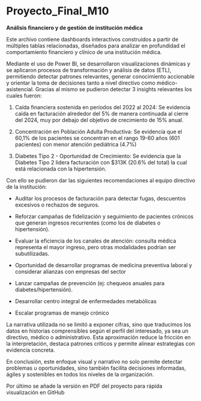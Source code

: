 # Proyecto_Final_M10
**Análisis financiero y de gestión de institución médica**

Este archivo contiene dashboards interactivos construidos a partir de múltiples tablas relacionadas, diseñados para analizar en profundidad el comportamiento financiero y clínico de una institución médica.

Mediante el uso de Power BI, se desarrollaron visualizaciones dinámicas y se aplicaron procesos de transformación y análisis de datos (ETL), permitiendo detectar patrones relevantes, generar conocimiento accionable y orientar la toma de decisiones tanto a nivel directivo como médico-asistencial. Gracias al mismo se pudieron detectar 3 insights relevantes los cuales fueron:

1. Caída financiera sostenida en períodos del 2022 al 2024: Se evidencia caída en facturación alrededor del 5% de manera continuada al cierre del 2024, muy por debajo del objetivo de crecimiento de 15% anual.

2. Concentración en Población Adulta Productiva: Se evidencia que el 60,1% de los pacientes se concentran en el rango 19-60 años (601 pacientes) con menor atención pediátrica (4.7%)

3. Diabetes Tipo 2 - Oportunidad de Crecimiento: Se evidencia que la Diabetes Tipo 2 lidera facturación con $313K (20.6% del total) la cual está relacionada con la hipertensión.

Con ello se pudieron dar las siguientes recomendaciones al equipo directivo de la institución:

- Auditar los procesos de facturación para detectar fugas, descuentos excesivos o rechazos de seguros.

- Reforzar campañas de fidelización y seguimiento de pacientes crónicos que generan ingresos recurrentes (como los de diabetes o hipertensión).

- Evaluar la eficiencia de los canales de atención: consulta médica representa el mayor ingreso, pero otras modalidades podrían ser subutilizadas.

- Oportunidad de desarrollar programas de medicina preventiva laboral y considerar alianzas con empresas del sector

- Lanzar campañas de prevención (ej: chequeos anuales para diabetes/hipertensión).

- Desarrollar centro integral de enfermedades metabólicas

- Escalar programas de manejo crónico

La narrativa utilizada no se limitó a exponer cifras, sino que traducimos los datos en historias comprensibles según el perfil del interesado, ya sea un directivo, médico o administrativo. Esta aproximación reduce la fricción en la interpretación, destaca patrones críticos y permite alinear estrategias con evidencia concreta.

En conclusión, este enfoque visual y narrativo no solo permite detectar problemas u oportunidades, sino también facilita decisiones informadas, ágiles y sostenibles en todos los niveles de la organización.

Por último se añade la versión en PDF del proyecto para rápida visualización en GitHub